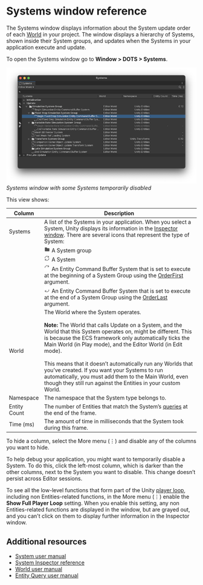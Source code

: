 # Systems window reference

The Systems window displays information about the System update order of each [World](world.md) in your project. The window displays a hierarchy of Systems, shown inside their System groups, and updates when the Systems in your application execute and update. 

To open the Systems window go to **Window &gt; DOTS &gt; Systems**. 

![](images/editor-system-window.png)<br/>_Systems window with some Systems temporarily disabled_

This view shows:

|**Column**|**Description**|
|---|---|
|Systems|A list of the Systems in your application. When you select a System, Unity displays its information in the [Inspector window](editor-inspectors.md). There are several icons that represent the type of System: |
||![](images/editor-system-group.png) A System group|
||![](images/editor-system.png) A System|
||![](images/editor-system-start-step.png) An Entity Command Buffer System that is set to execute at the beginning of a System Group using the [OrderFirst](xref:Unity.Entities.UpdateInGroupAttribute.OrderFirst) argument.|
||![](images/editor-system-end-step.png) An Entity Command Buffer System that is set to execute at the end of a System Group using the [OrderLast]((xref:Unity.Entities.UpdateInGroupAttribute.OrderLast)) argument.|
|World|The World where the System operates.<br/><br/>**Note:** The World that calls Update on a System, and the World that this System operates on, might be different. This is because the ECS framework only automatically ticks the Main World (in Play mode), and the Editor World (in Edit mode). <br/><br/>This means that it doesn’t automatically run any Worlds that you’ve created. If you want your Systems to run automatically, you must add them to the Main World, even though they still run against the Entities in your custom World. |
|Namespace|The namespace that the System type belongs to.|
|Entity Count|The number of Entities that match the System’s [queries](ecs_entity_query.md) at the end of the frame.|
|Time (ms)|The amount of time in milliseconds that the System took during this frame. |

To hide a column, select the More menu (⋮) and disable any of the columns you want to hide. 

To help debug your application, you might want to temporarily disable a System. To do this, click the left-most column, which is darker than the other columns, next to the System you want to disable. This change doesn’t persist across Editor sessions. 

To see all the low-level functions that form part of the Unity [player loop](https://docs.unity3d.com/ScriptReference/LowLevel.PlayerLoop.html), including non Entities-related functions, in the More menu (⋮) enable the **Show Full Player Loop** setting. When you enable this setting, any non Entities-related functions are displayed in the window, but are grayed out, and you can't click on them to display further information in the Inspector window.

## Additional resources

* [System user manual](ecs_systems)
* [System Inspector reference](editor-system-inspector.md)
* [World user manual](world.md)
* [Entity Query user manual](ecs_entity_query.md)


